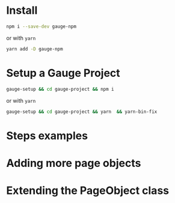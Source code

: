 

# Install

```bash
npm i --save-dev gauge-npm
```

or with `yarn`

```bash
yarn add -D gauge-npm
```


# Setup a Gauge Project

```bash
gauge-setup && cd gauge-project && npm i
```

or with `yarn`

```bash
gauge-setup && cd gauge-project && yarn  && yarn-bin-fix
```


# Steps examples



# Adding more page objects



# Extending the PageObject class


